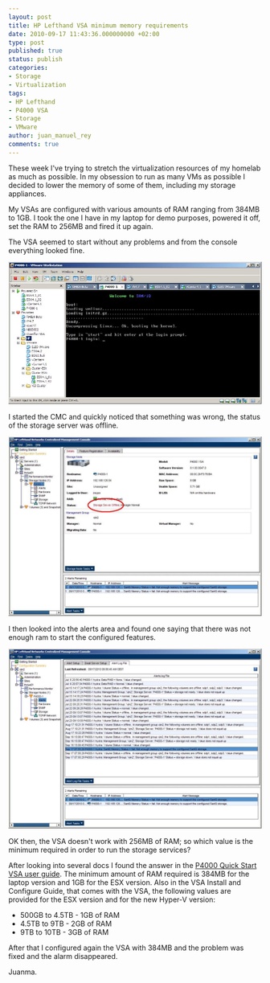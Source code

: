 ```yaml
---
layout: post
title: HP Lefthand VSA minimum memory requirements
date: 2010-09-17 11:43:36.000000000 +02:00
type: post
published: true
status: publish
categories:
- Storage
- Virtualization
tags:
- HP Lefthand
- P4000 VSA
- Storage
- VMware
author: juan_manuel_rey
comments: true
---
```


These week I've trying to stretch the virtualization resources of my homelab as much as possible. In my obsession to run as many VMs as possible I decided to lower the memory of some of them, including my storage appliances.

My VSAs are configured with various amounts of RAM ranging from 384MB to 1GB. I took the one I have in my laptop for demo purposes, powered it off, set the RAM to 256MB and fired it up again.

The VSA seemed to start without any problems and from the console everything looked fine.

[![](/images/vsa_console1.jpg "VSA console")]({{site.url}}/images/vsa_console1.jpg)

I started the CMC and quickly noticed that something was wrong, the status of the storage server was offline.

[![](/images/storage_server_offline.jpg "storage_server_offline")]({{site.url}}/images/storage_server_offline.jpg)

I then looked into the alerts area and found one saying that there was not enough ram to start the configured features.

[![](/images/no-memory.jpg "Not enough memory")]({{site.url}}/images/no-memory.jpg)

OK then, the VSA doesn't work with 256MB of RAM; so which value is the minimum required in order to run the storage services?

After looking into several docs I found the answer in the [P4000 Quick Start VSA user guide](http://bizsupport2.austin.hp.com/bc/docs/support/SupportManual/c02063198/c02063198.pdf). The minimum amount of RAM required is 384MB for the laptop version and 1GB for the ESX version. Also in the VSA Install and Configure Guide, that comes with the VSA, the following values are provided for the ESX version and for the new Hyper-V version:

-   500GB to 4.5TB - 1GB of RAM
-   4.5TB to 9TB - 2GB of RAM
-   9TB to 10TB - 3GB of RAM

After that I configured again the VSA with 384MB and the problem was fixed and the alarm disappeared.

Juanma.
